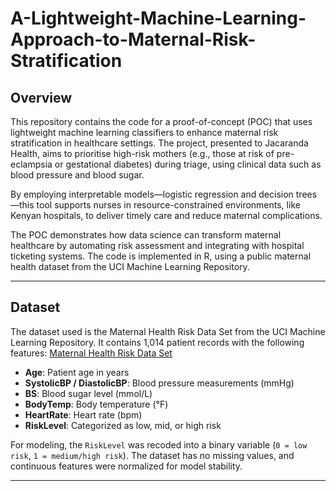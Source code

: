 # A-Lightweight-Machine-Learning-Approach-to-Maternal-Risk-Stratification

## Overview

This repository contains the code for a proof-of-concept (POC) that uses lightweight machine learning classifiers to enhance maternal risk stratification in healthcare settings. The project, presented to Jacaranda Health, aims to prioritise high-risk mothers (e.g., those at risk of pre-eclampsia or gestational diabetes) during triage, using clinical data such as blood pressure and blood sugar.

By employing interpretable models—logistic regression and decision trees—this tool supports nurses in resource-constrained environments, like Kenyan hospitals, to deliver timely care and reduce maternal complications.

The POC demonstrates how data science can transform maternal healthcare by automating risk assessment and integrating with hospital ticketing systems. The code is implemented in R, using a public maternal health dataset from the UCI Machine Learning Repository.

---

## Dataset

The dataset used is the Maternal Health Risk Data Set from the UCI Machine Learning Repository. It contains 1,014 patient records with the following features:
[Maternal Health Risk Data Set](https://archive.ics.uci.edu/datasets?skip=0&take=10&sort=desc&orderBy=NumHits&search=Maternal+Health+Risk)

- **Age**: Patient age in years  
- **SystolicBP / DiastolicBP**: Blood pressure measurements (mmHg)  
- **BS**: Blood sugar level (mmol/L)  
- **BodyTemp**: Body temperature (°F)  
- **HeartRate**: Heart rate (bpm)  
- **RiskLevel**: Categorized as low, mid, or high risk

For modeling, the `RiskLevel` was recoded into a binary variable (`0 = low risk`, `1 = medium/high risk`). The dataset has no missing values, and continuous features were normalized for model stability.

---




